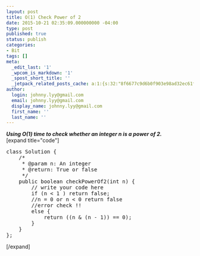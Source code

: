 ```yaml
---
layout: post
title: O(1) Check Power of 2
date: 2015-10-21 02:35:09.000000000 -04:00
type: post
published: true
status: publish
categories:
- Bit
tags: []
meta:
  _edit_last: '1'
  _wpcom_is_markdown: '1'
  _spost_short_title: ''
  _jetpack_related_posts_cache: a:1:{s:32:"8f6677c9d6b0f903e98ad32ec61f8deb";a:2:{s:7:"expires";i:1465545577;s:7:"payload";a:3:{i:0;a:1:{s:2:"id";i:991;}i:1;a:1:{s:2:"id";i:1992;}i:2;a:1:{s:2:"id";i:190;}}}}
author:
  login: johnny.lyy@gmail.com
  email: johnny.lyy@gmail.com
  display_name: johnny.lyy@gmail.com
  first_name: ''
  last_name: ''
---
```

<p><strong><em>Using O(1) time to check whether an integer n is a power of 2.</em></strong><br />
[expand title="code"]</p>
<pre>
class Solution {
    /*
     * @param n: An integer
     * @return: True or false
     */
    public boolean checkPowerOf2(int n) {
        // write your code here
        if (n < 1 ) return false;
        //n = 0 or n < 0 return false
        //error check !!
        else {
            return ((n & (n - 1)) == 0);
        }
    }
};
</pre>
<p>[/expand]</p>

